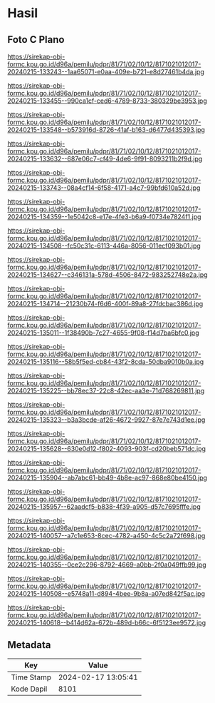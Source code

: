 # Hasil

## Foto C Plano

https://sirekap-obj-formc.kpu.go.id/d96a/pemilu/pdpr/81/71/02/10/12/8171021012017-20240215-133243--1aa65071-e0aa-409e-b721-e8d27461b4da.jpg

https://sirekap-obj-formc.kpu.go.id/d96a/pemilu/pdpr/81/71/02/10/12/8171021012017-20240215-133455--990ca1cf-ced6-4789-8733-380329be3953.jpg

https://sirekap-obj-formc.kpu.go.id/d96a/pemilu/pdpr/81/71/02/10/12/8171021012017-20240215-133548--b573916d-8726-41af-b163-d6477d435393.jpg

https://sirekap-obj-formc.kpu.go.id/d96a/pemilu/pdpr/81/71/02/10/12/8171021012017-20240215-133632--687e06c7-cf49-4de6-9f91-8093211b2f9d.jpg

https://sirekap-obj-formc.kpu.go.id/d96a/pemilu/pdpr/81/71/02/10/12/8171021012017-20240215-133743--08a4cf14-6f58-4171-a4c7-99bfd610a52d.jpg

https://sirekap-obj-formc.kpu.go.id/d96a/pemilu/pdpr/81/71/02/10/12/8171021012017-20240215-134359--1e5042c8-e17e-4fe3-b6a9-f0734e7824f1.jpg

https://sirekap-obj-formc.kpu.go.id/d96a/pemilu/pdpr/81/71/02/10/12/8171021012017-20240215-134508--fc50c31c-6113-446a-8056-011ecf093b01.jpg

https://sirekap-obj-formc.kpu.go.id/d96a/pemilu/pdpr/81/71/02/10/12/8171021012017-20240215-134627--c346131a-578d-4506-8472-983252748e2a.jpg

https://sirekap-obj-formc.kpu.go.id/d96a/pemilu/pdpr/81/71/02/10/12/8171021012017-20240215-134714--21230b74-f6d6-400f-89a8-27fdcbac386d.jpg

https://sirekap-obj-formc.kpu.go.id/d96a/pemilu/pdpr/81/71/02/10/12/8171021012017-20240215-135011--1f38490b-7c27-4655-9f08-f14d7ba6bfc0.jpg

https://sirekap-obj-formc.kpu.go.id/d96a/pemilu/pdpr/81/71/02/10/12/8171021012017-20240215-135116--58b5f5ed-cb84-43f2-8cda-50dba9010b0a.jpg

https://sirekap-obj-formc.kpu.go.id/d96a/pemilu/pdpr/81/71/02/10/12/8171021012017-20240215-135225--bb78ec37-22c8-42ec-aa3e-71d768269811.jpg

https://sirekap-obj-formc.kpu.go.id/d96a/pemilu/pdpr/81/71/02/10/12/8171021012017-20240215-135323--b3a3bcde-af26-4672-9927-87e7e743d1ee.jpg

https://sirekap-obj-formc.kpu.go.id/d96a/pemilu/pdpr/81/71/02/10/12/8171021012017-20240215-135628--630e0d12-f802-4093-903f-cd20beb571dc.jpg

https://sirekap-obj-formc.kpu.go.id/d96a/pemilu/pdpr/81/71/02/10/12/8171021012017-20240215-135904--ab7abc61-bb49-4b8e-ac97-868e80be4150.jpg

https://sirekap-obj-formc.kpu.go.id/d96a/pemilu/pdpr/81/71/02/10/12/8171021012017-20240215-135957--62aadcf5-b838-4f39-a905-d57c7695fffe.jpg

https://sirekap-obj-formc.kpu.go.id/d96a/pemilu/pdpr/81/71/02/10/12/8171021012017-20240215-140057--a7c1e653-8cec-4782-a450-4c5c2a72f698.jpg

https://sirekap-obj-formc.kpu.go.id/d96a/pemilu/pdpr/81/71/02/10/12/8171021012017-20240215-140355--0ce2c296-8792-4669-a0bb-2f0a049ffb99.jpg

https://sirekap-obj-formc.kpu.go.id/d96a/pemilu/pdpr/81/71/02/10/12/8171021012017-20240215-140508--e5748a11-d894-4bee-9b8a-a07ed842f5ac.jpg

https://sirekap-obj-formc.kpu.go.id/d96a/pemilu/pdpr/81/71/02/10/12/8171021012017-20240215-140618--b414d62a-672b-489d-b66c-6f5123ee9572.jpg


## Metadata

| Key        | Value               |
| ---------- | ------------------- |
| Time Stamp | 2024-02-17 13:05:41 |
| Kode Dapil | 8101                |



